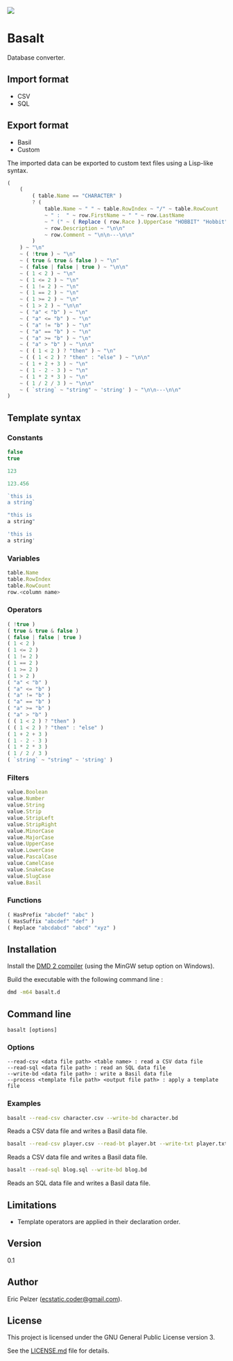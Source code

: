 ![](https://github.com/senselogic/BASALT/blob/master/LOGO/basalt.png)

# Basalt

Database converter.

## Import format

*   CSV
*   SQL

## Export format

*   Basil
*   Custom

The imported data can be exported to custom text files using a Lisp-like syntax.

```javascript
(
    (
        ( table.Name == "CHARACTER" )
        ? (
            table.Name ~ " " ~ table.RowIndex ~ "/" ~ table.RowCount
            ~ " :  " ~ row.FirstName ~ " " ~ row.LastName
            ~ " (" ~ ( Replace ( row.Race ).UpperCase "HOBBIT" "Hobbit" ) ~ ")\n\n"
            ~ row.Description ~ "\n\n"
            ~ row.Comment ~ "\n\n---\n\n"
        )
    ) ~ "\n"
    ~ ( !true ) ~ "\n"
    ~ ( true & true & false ) ~ "\n"
    ~ ( false | false | true ) ~ "\n\n"
    ~ ( 1 < 2 ) ~ "\n"
    ~ ( 1 <= 2 ) ~ "\n"
    ~ ( 1 != 2 ) ~ "\n"
    ~ ( 1 == 2 ) ~ "\n"
    ~ ( 1 >= 2 ) ~ "\n"
    ~ ( 1 > 2 ) ~ "\n\n"
    ~ ( "a" < "b" ) ~ "\n"
    ~ ( "a" <= "b" ) ~ "\n"
    ~ ( "a" != "b" ) ~ "\n"
    ~ ( "a" == "b" ) ~ "\n"
    ~ ( "a" >= "b" ) ~ "\n"
    ~ ( "a" > "b" ) ~ "\n\n"
    ~ ( ( 1 < 2 ) ? "then" ) ~ "\n"
    ~ ( ( 1 < 2 ) ? "then" : "else" ) ~ "\n\n"
    ~ ( 1 + 2 + 3 ) ~ "\n"
    ~ ( 1 - 2 - 3 ) ~ "\n"
    ~ ( 1 * 2 * 3 ) ~ "\n"
    ~ ( 1 / 2 / 3 ) ~ "\n\n"
    ~ ( `string` ~ "string" ~ 'string' ) ~ "\n\n---\n\n"
)
```

## Template syntax

### Constants

```javascript
false
true

123

123.456

`this is
a string`

"this is
a string"

'this is
a string'
```

### Variables

```javascript
table.Name
table.RowIndex
table.RowCount
row.<column name>
```

### Operators

```javascript
( !true )
( true & true & false )
( false | false | true )
( 1 < 2 )
( 1 <= 2 )
( 1 != 2 )
( 1 == 2 )
( 1 >= 2 )
( 1 > 2 )
( "a" < "b" )
( "a" <= "b" )
( "a" != "b" )
( "a" == "b" )
( "a" >= "b" )
( "a" > "b" )
( ( 1 < 2 ) ? "then" )
( ( 1 < 2 ) ? "then" : "else" )
( 1 + 2 + 3 )
( 1 - 2 - 3 )
( 1 * 2 * 3 )
( 1 / 2 / 3 )
( `string` ~ "string" ~ 'string' )
```

### Filters

```javascript
value.Boolean
value.Number
value.String
value.Strip
value.StripLeft
value.StripRight
value.MinorCase
value.MajorCase
value.UpperCase
value.LowerCase
value.PascalCase
value.CamelCase
value.SnakeCase
value.SlugCase
value.Basil
```

### Functions

```javascript
( HasPrefix "abcdef" "abc" )
( HasSuffix "abcdef" "def" )
( Replace "abcdabcd" "abcd" "xyz" )
```

## Installation

Install the [DMD 2 compiler](https://dlang.org/download.html) (using the MinGW setup option on Windows).

Build the executable with the following command line :

```bash
dmd -m64 basalt.d
```

## Command line

```
basalt [options]
```

### Options

```
--read-csv <data file path> <table name> : read a CSV data file
--read-sql <data file path> : read an SQL data file
--write-bd <data file path> : write a Basil data file
--process <template file path> <output file path> : apply a template file
```

### Examples

```bash
basalt --read-csv character.csv --write-bd character.bd
```

Reads a CSV data file and writes a Basil data file.

```bash
basalt --read-csv player.csv --read-bt player.bt --write-txt player.txt
```

Reads a CSV data file and writes a Basil data file.

```bash
basalt --read-sql blog.sql --write-bd blog.bd
```

Reads an SQL data file and writes a Basil data file.

## Limitations

*   Template operators are applied in their declaration order.

## Version

0.1

## Author

Eric Pelzer (ecstatic.coder@gmail.com).

## License

This project is licensed under the GNU General Public License version 3.

See the [LICENSE.md](LICENSE.md) file for details.
